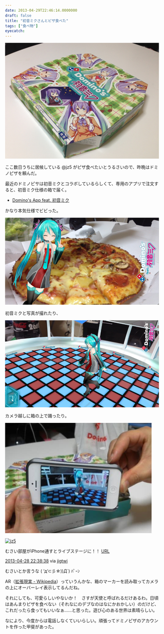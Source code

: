 ```yaml
---
date: 2013-04-29T22:46:14.0000000
draft: false
title: "初音ミクさんとピザ食べた"
tags: ["食べ物"]
eyecatch: 
---
```

<p><span itemscope itemtype="http://schema.org/Photograph"><img src="20130428223901.jpg" alt="f:id:daruyanagi:20130428223901j:plain" title="f:id:daruyanagi:20130428223901j:plain" class="hatena-fotolife" itemprop="image"></span></p><p>ここ数日うちに居候している @jz5 がピザ食べたいとうるさいので、昨晩はドミノピザを頼んだ。</p>
<p>最近のドミノピサは初音ミクとコラボしているらしくて、専用のアプリで注文すると、初音ミク仕様の箱で届く。</p>

<ul>
<li><a href="http://miku.dominos.jp/">Domino&#39;s App feat. &#x521D;&#x97F3;&#x30DF;&#x30AF;</a></li>
</ul><p>かなり本気仕様でビビった。</p><p><span itemscope itemtype="http://schema.org/Photograph"><img src="20130429223813.png" alt="f:id:daruyanagi:20130429223813p:plain" title="f:id:daruyanagi:20130429223813p:plain" class="hatena-fotolife" itemprop="image"></span></p><p>初音ミクと写真が撮れたり、</p><p><span itemscope itemtype="http://schema.org/Photograph"><img src="20130429224157.png" alt="f:id:daruyanagi:20130429224157p:plain" title="f:id:daruyanagi:20130429224157p:plain" class="hatena-fotolife" itemprop="image"></span></p><p>カメラ越しに箱の上で踊ったり。</p><p><span itemscope itemtype="http://schema.org/Photograph"><img src="20130429223242.jpg" alt="f:id:daruyanagi:20130429223242j:plain" title="f:id:daruyanagi:20130429223242j:plain" class="hatena-fotolife" itemprop="image"></span></p><p><div class="twitter-detail twitter-detail-left"><div class="twitter-detail-user"><a class="twitter-user-screen-name" href="http://twitter.com/jz5"><img src="http://a0.twimg.com/profile_images/64048378/20081110-235006-41046300_normal.gif" alt="jz5" height="48" width="48"></a></div><div class="twitter-detail-tweet"><p class="twitter-detail-text">      むさい部屋がiPhone通すとライブステージに！！ <a class="twitter-tweet-url" href="http://t.co/7bUMAs6COb" target="_top"><span>URL</span></a></p><p class="twitter-detail-info"><a href="http://twitter.com/jz5/status/328503524671492096" class="twitter-detail-info-permalink"><span class="twitter-detail-info-date">2013-04-28</span> <span class="twitter-detail-info-time">22:38:38</span></a> <span class="twitter-detail-info-source">via <a href="http://jigtwi.jp/?p=1" rel="nofollow">jigtwi</a></span></p></div></div></p><p>むさいとか言うな ( ‘д‘⊂彡☆))Д´) ﾊﾟｰﾝ</p><p>AR（<a href="http://ja.wikipedia.org/wiki/%E6%8B%A1%E5%BC%B5%E7%8F%BE%E5%AE%9F">&#x62E1;&#x5F35;&#x73FE;&#x5B9F; - Wikipedia</a>）っていうんかな、箱のマーカーを読み取ってカメラの上にオーバーレイ表示してるんだね。</p><p>それにしても、可愛らしいやないか！　さすが天使と呼ばれるだけあるわ。日頃はあんまりピザを食べない（それなにのデブなのはなにかおかしい）のだけど、これだったら食ってもいいなぁ……と思った。遊び心のある世界は素晴らしい。</p><p>なにより、今度からは電話しなくていいらしい。頑張ってドミノピザのアカウントを作った甲斐があった。</p>

